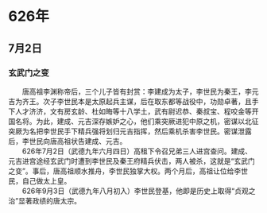 # 626年
## 7月2日
### 玄武门之变
　　唐高祖李渊称帝后，三个儿子皆有封赏：李建成为太子，李世民为秦王，李元吉为齐王。次子李世民本是太原起兵主谋，后在取东都等战役中，功勋卓著，且手下人才济济，文有房玄龄、杜如晦等十八学土，武有尉迟恭、秦叔宝、程咬金等开国名将。为此，建成、元吉深存嫉妒之心，他们乘突厥进犯中原之机，密谋以北征突厥为名把李世民手下精兵强将划归元吉指挥，然后乘机杀害李世民。密谋泄露后，李世民向唐高祖状告建成、元吉。<br>　　626年7月2日（武德九年六月四日）高租下令召兄弟三人进宫查问。建成、元吉进宫途经玄武门时遭到李世民及秦王府精兵伏击，两人被杀，这就是“玄武门之变”。事后，唐高祖顺水推舟，李世民独掌大权。两个月后，高祖让位给李世民，自己做太上皇。<br>　　626年9月3日（武德九年八月初入）李世民登基，他即是历史上取得“贞观之治”显著政绩的唐太宗。
<comment/>